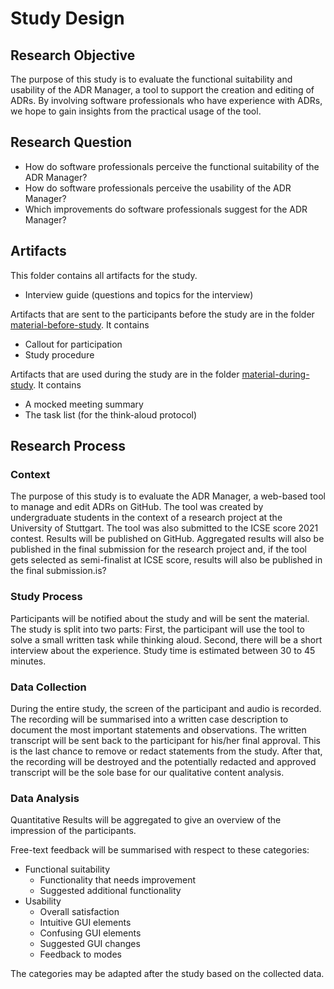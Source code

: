 # Study Design

## Research Objective

The purpose of this study is to evaluate the functional suitability and usability of the ADR Manager, a tool to support the creation and editing of ADRs. By involving software professionals who have experience with ADRs, we hope to gain insights from the practical usage of the tool.

## Research Question

- How do software professionals perceive the functional suitability of the ADR Manager?
- How do software professionals perceive the usability of the ADR Manager?
- Which improvements do software professionals suggest for the ADR Manager?

## Artifacts

This folder contains all artifacts for the study.

- Interview guide (questions and topics for the interview)

Artifacts that are sent to the participants before the study are in the folder [material-before-study](material-before-study). It contains

- Callout for participation
- Study procedure

Artifacts that are used during the study are in the folder [material-during-study](material-during-study). It contains

- A mocked meeting summary
- The task list (for the think-aloud protocol)

## Research Process

### Context

The purpose of this study is to evaluate the ADR Manager, a web-based tool to manage and edit ADRs on GitHub. The tool was created by undergraduate students in the context of a research project at the University of Stuttgart. The tool was also submitted to the ICSE score 2021 contest. Results will be published on GitHub. Aggregated results will also be published in the final submission for the research project and, if the tool gets selected as semi-finalist at ICSE score, results will also be published in the final submission.is?

### Study Process 

Participants will be notified about the study and will be sent the material. The study is split into two parts: First, the participant will use the tool to solve a small written task while thinking aloud. Second, there will be a short interview about the experience. Study time is estimated between 30 to 45 minutes. 

### Data Collection

During the entire study, the screen of the participant and audio is recorded. 
The recording will be summarised into a written case description to document the most important statements and observations.
The written transcript will be sent back to the participant for his/her final approval. This is the last chance to remove or redact statements from the study. After that, the recording will be destroyed and the potentially redacted and approved transcript will be the sole base for our qualitative content analysis.

### Data Analysis

Quantitative Results will be aggregated to give an overview of the impression of the participants.

Free-text feedback will be summarised with respect to these categories:

* Functional suitability
    * Functionality that needs improvement 
    * Suggested additional functionality
* Usability
    * Overall satisfaction
    * Intuitive GUI elements
    * Confusing GUI elements
    * Suggested GUI changes
    * Feedback to modes

The categories may be adapted after the study based on the collected data.
